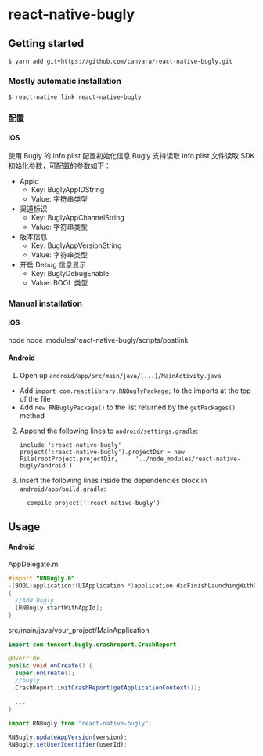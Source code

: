 # react-native-bugly

## Getting started

`$ yarn add git+https://github.com/canyara/react-native-bugly.git`

### Mostly automatic installation

`$ react-native link react-native-bugly`

### 配置

#### iOS

使用 Bugly 的 Info.plist 配置初始化信息
Bugly 支持读取 Info.plist 文件读取 SDK 初始化参数，可配置的参数如下：

- Appid
  - Key: BuglyAppIDString
  - Value: 字符串类型
- 渠道标识
  - Key: BuglyAppChannelString
  - Value: 字符串类型
- 版本信息
  - Key: BuglyAppVersionString
  - Value: 字符串类型
- 开启 Debug 信息显示
  - Key: BuglyDebugEnable
  - Value: BOOL 类型

### Manual installation

#### iOS

node node_modules/react-native-bugly/scripts/postlink

#### Android

1. Open up `android/app/src/main/java/[...]/MainActivity.java`

- Add `import com.reactlibrary.RNBuglyPackage;` to the imports at the top of the file
- Add `new RNBuglyPackage()` to the list returned by the `getPackages()` method

2. Append the following lines to `android/settings.gradle`:
   ```
   include ':react-native-bugly'
   project(':react-native-bugly').projectDir = new File(rootProject.projectDir, 	'../node_modules/react-native-bugly/android')
   ```
3. Insert the following lines inside the dependencies block in `android/app/build.gradle`:
   ```
     compile project(':react-native-bugly')
   ```

## Usage

#### Android

AppDelegate.m

```objective-c
#import "RNBugly.h"
-(BOOL)application:(UIApplication *)application didFinishLaunchingWithOptions:(NSDictionary *)launchOptions
{
  //Add Bugly
  [RNBugly startWithAppId];
}
```

src/main/java/your_project/MainApplication

```java
import com.tencent.bugly.crashreport.CrashReport;

@Override
public void onCreate() {
  super.onCreate();
  //bugly
  CrashReport.initCrashReport(getApplicationContext());

  ...
}
```

```javascript
import RNBugly from "react-native-bugly";

RNBugly.updateAppVersion(version);
RNBugly.setUserIdentifier(userId);
```
